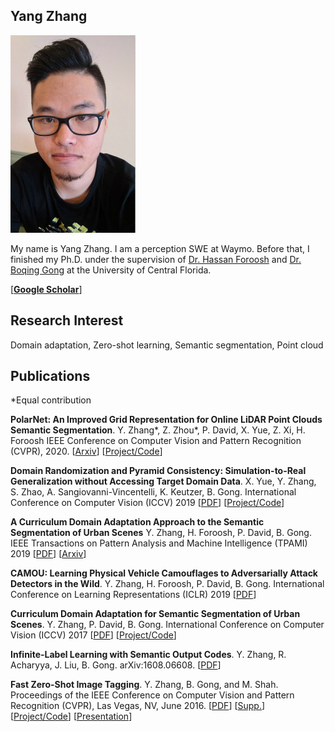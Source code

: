 

## Yang Zhang

<img class="profile-picture" src="portrait.jpg">

My name is Yang Zhang. I am a perception SWE at Waymo. Before that, I finished my Ph.D. under the supervision of [Dr. Hassan Foroosh](http://www.cs.ucf.edu/~foroosh/) and [Dr. Boqing Gong](http://boqinggong.info/) at the University of Central Florida.

[[**Google Scholar**](https://scholar.google.com/citations?user=9dFr77YAAAAJ)]

## Research Interest

Domain adaptation, Zero-shot learning, Semantic segmentation, Point cloud

## Publications

*Equal contribution

**PolarNet: An Improved Grid Representation for Online LiDAR Point Clouds Semantic Segmentation**. Y. Zhang*, Z. Zhou*, P. David, X. Yue, Z. Xi, H. Foroosh
IEEE Conference on Computer Vision and Pattern Recognition (CVPR), 2020. [[Arxiv](https://arxiv.org/abs/2003.14032)] [[Project/Code](https://github.com/edwardzhou130/PolarSeg)]

**Domain Randomization and Pyramid Consistency: Simulation-to-Real Generalization without Accessing Target Domain Data**. X. Yue, Y. Zhang, S. Zhao, A. Sangiovanni-Vincentelli, K. Keutzer, B. Gong.
International Conference on Computer Vision (ICCV) 2019 [[PDF](http://openaccess.thecvf.com/content_ICCV_2019/papers/Yue_Domain_Randomization_and_Pyramid_Consistency_Simulation-to-Real_Generalization_Without_Accessing_Target_ICCV_2019_paper.pdf)] [[Project/Code](https://github.com/xyyue/DRPC)]

**A Curriculum Domain Adaptation Approach to the Semantic Segmentation of Urban Scenes** Y. Zhang, H. Foroosh, P. David, B. Gong.
IEEE Transactions on Pattern Analysis and Machine Intelligence (TPAMI) 2019 [[PDF](https://ieeexplore.ieee.org/document/8661514)] [[Arxiv](https://arxiv.org/abs/1812.09953)]

**CAMOU: Learning Physical Vehicle Camouflages to Adversarially Attack Detectors in the Wild**. Y. Zhang, H. Foroosh, P. David, B. Gong.
International Conference on Learning Representations (ICLR) 2019 [[PDF](https://openreview.net/pdf?id=SJgEl3A5tm)]

**Curriculum Domain Adaptation for Semantic Segmentation of Urban Scenes**. Y. Zhang, P. David, B. Gong.
International Conference on Computer Vision (ICCV) 2017 [[PDF](https://arxiv.org/abs/1707.09465)] [[Project/Code](https://github.com/YangZhang4065/AdaptationSeg)]

**Infinite-Label Learning with Semantic Output Codes**. Y. Zhang, R. Acharyya, J. Liu, B. Gong.
arXiv:1608.06608. [[PDF](https://arxiv.org/abs/1608.06608)]

**Fast Zero-Shot Image Tagging**. Y. Zhang, B. Gong, and M. Shah.
Proceedings of the IEEE Conference on Computer Vision and Pattern Recognition (CVPR), Las Vegas, NV, June 2016. [[PDF](http://crcv.ucf.edu/people/faculty/Gong/Paper/fast0tag.pdf)] [[Supp.](http://crcv.ucf.edu/people/faculty/Gong/Paper/fast0tag-supp.pdf)] [[Project/Code](http://crcv.ucf.edu/projects/fastzeroshot/)] [[Presentation](https://www.youtube.com/watch?v=Pmv5JHKX2y4)]



